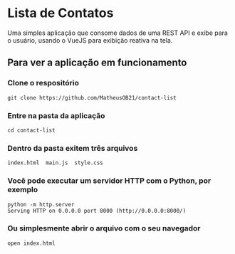 # Lista de Contatos
Uma simples aplicação que consome dados de uma REST API e exibe para o usuário, usando o VueJS para exibição reativa na tela.

## Para ver a aplicação em funcionamento

### Clone o respositório 
```
git clone https://github.com/MatheusOB21/contact-list
```
### Entre na pasta da aplicação
```
cd contact-list
```
### Dentro da pasta exitem três arquivos
```
index.html  main.js  style.css
```
### Você pode executar um servidor HTTP com o Python, por exemplo
```
python -m http.server 
Serving HTTP on 0.0.0.0 port 8000 (http://0.0.0.0:8000/) 
```
### Ou simplesmente abrir o arquivo com o seu navegador
```
open index.html
```


